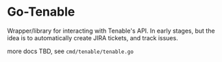 # Go-Tenable

Wrapper/library for interacting with Tenable's API. In early stages, but the idea is to automatically create JIRA tickets, and track issues.

more docs TBD, see `cmd/tenable/tenable.go`
